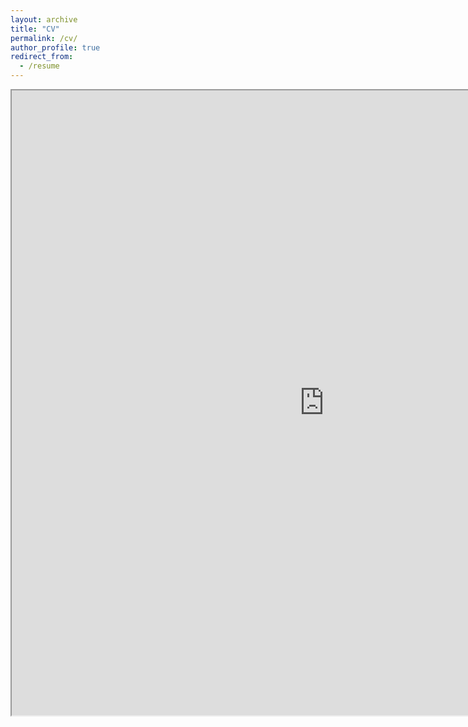 ```yaml
---
layout: archive
title: "CV"
permalink: /cv/
author_profile: true
redirect_from:
  - /resume
---
```


<iframe src="https://drive.google.com/file/d/1xGh_y9ouuefsWZKJ7A-VhiDmnfJeoaLE/preview" width="1000" height="1000"></iframe>
